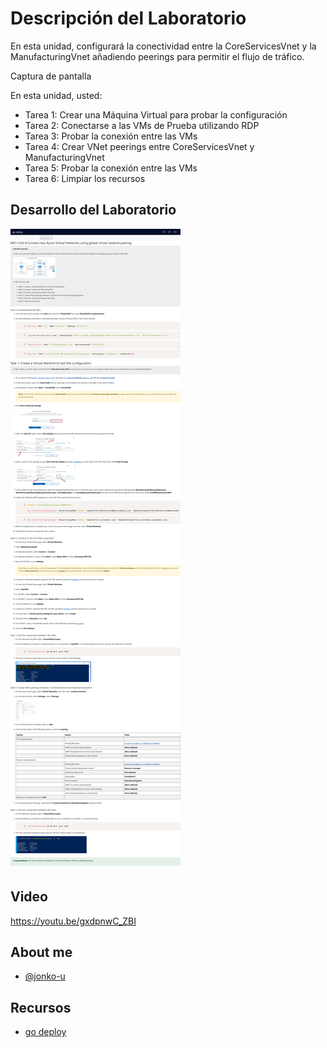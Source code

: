 # Descripción del Laboratorio
En esta unidad, configurará la conectividad entre la CoreServicesVnet y la ManufacturingVnet añadiendo peerings para permitir el flujo de tráfico.

Captura de pantalla

En esta unidad, usted:

- Tarea 1: Crear una Máquina Virtual para probar la configuración
- Tarea 2: Conectarse a las VMs de Prueba utilizando RDP
- Tarea 3: Probar la conexión entre las VMs
- Tarea 4: Crear VNet peerings entre CoreServicesVnet y ManufacturingVnet
- Tarea 5: Probar la conexión entre las VMs
- Tarea 6: Limpiar los recursos



## Desarrollo del Laboratorio
![Logo](/AZ-700-Designing%20%20and%20Implementing%20Microsoft%20Azure%20Networking%20Solutions/M01%20-%20Unit8-%20Connect%20two%20Azure%20Virtual%20Networks%20using%20global%20virtual%20network%20peering/screenshots/Unit08.png)

## Video
https://youtu.be/gxdpnwC_ZBI

## About me
- [@jonko-u](https://github.com/jonko-u)

## Recursos
- [go deploy](https://lms.godeploy.it/)


